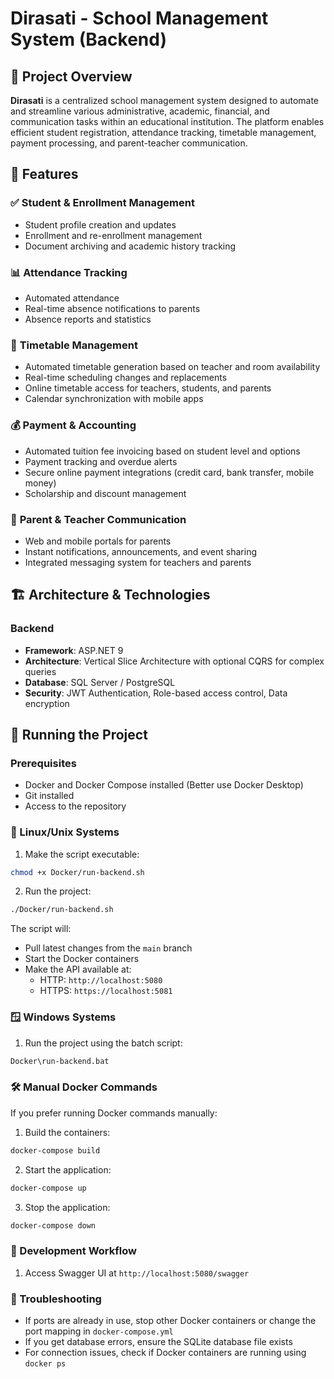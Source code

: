 # Dirasati - School Management System (Backend)

## 📌 Project Overview

**Dirasati** is a centralized school management system designed to automate and streamline various administrative, academic, financial, and communication tasks within an educational institution. The platform enables efficient student registration, attendance tracking, timetable management, payment processing, and parent-teacher communication.

## 🚀 Features

### ✅ **Student & Enrollment Management**

- Student profile creation and updates
- Enrollment and re-enrollment management
- Document archiving and academic history tracking

### 📊 **Attendance Tracking**

- Automated attendance
- Real-time absence notifications to parents
- Absence reports and statistics

### 📅 **Timetable Management**

- Automated timetable generation based on teacher and room availability
- Real-time scheduling changes and replacements
- Online timetable access for teachers, students, and parents
- Calendar synchronization with mobile apps

### 💰 **Payment & Accounting**

- Automated tuition fee invoicing based on student level and options
- Payment tracking and overdue alerts
- Secure online payment integrations (credit card, bank transfer, mobile money)
- Scholarship and discount management

### 📢 **Parent & Teacher Communication**

- Web and mobile portals for parents
- Instant notifications, announcements, and event sharing
- Integrated messaging system for teachers and parents

## 🏗️ Architecture & Technologies

### **Backend**

- **Framework**: ASP.NET 9
- **Architecture**: Vertical Slice Architecture with optional CQRS for complex queries
- **Database**: SQL Server / PostgreSQL
- **Security**: JWT Authentication, Role-based access control, Data encryption

## 🚀 Running the Project

### Prerequisites

- Docker and Docker Compose installed (Better use Docker Desktop)
- Git installed
- Access to the repository

### 🐧 Linux/Unix Systems

1. Make the script executable:

```bash
chmod +x Docker/run-backend.sh
```

2. Run the project:

```bash
./Docker/run-backend.sh
```

The script will:

- Pull latest changes from the `main` branch
- Start the Docker containers
- Make the API available at:
  - HTTP: `http://localhost:5080`
  - HTTPS: `https://localhost:5081`

### 🪟 Windows Systems

1. Run the project using the batch script:

```cmd
Docker\run-backend.bat
```

### 🛠️ Manual Docker Commands

If you prefer running Docker commands manually:

1. Build the containers:

```bash
docker-compose build
```

2. Start the application:

```bash
docker-compose up
```

3. Stop the application:

```bash
docker-compose down
```

### 🔄 Development Workflow

1. Access Swagger UI at `http://localhost:5080/swagger`

### 🐞 Troubleshooting

- If ports are already in use, stop other Docker containers or change the port mapping in `docker-compose.yml`
- If you get database errors, ensure the SQLite database file exists
- For connection issues, check if Docker containers are running using `docker ps`
